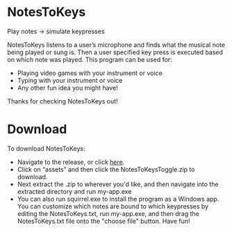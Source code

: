 # NotesToKeys
Play notes -> simulate keypresses

NotesToKeys listens to a user’s microphone and finds what the musical note being played or sung is. Then a user specified key press is executed based on which note was played. 
This program can be used for:
- Playing video games with your instrument or voice
- Typing with your instrument or voice
- Any other fun idea you might have!

Thanks for checking NotesToKeys out! 


# Download
To download NotesToKeys:
- Navigate to the release, or click [here](https://github.com/wawesomeNOGUI/NotesToKeys/releases/tag/1.0). 
- Click on “assets” and then click the NotesToKeysToggle.zip to download. 
- Next extract the .zip to wherever you'd like, and then navigate into the extracted directory and run my-app.exe
- You can also run squirrel.exe to install the program as a Windows app.
You can customize which notes are bound to which keypresses by editing the NotesToKeys.txt, run my-app.exe, and then drag the NotesToKeys.txt file onto the "choose file" button.
Have fun!
